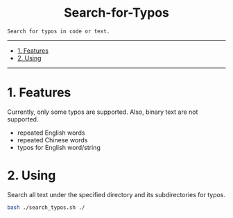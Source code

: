 <!--
 * @Author: Shuangchi He / Yulv
 * @Email: yulvchi@qq.com
 * @Date: 2022-04-10 23:50:20
 * @Motto: Entities should not be multiplied unnecessarily.
 * @LastEditors: Shuangchi He
 * @LastEditTime: 2022-04-11 10:39:46
 * @FilePath: /Search-for-Typos/README.md
 * @Description: Search for typos in code or text.
 * Repository: https://github.com/Yulv-git/Search-for-Typos
-->

<h1><center> Search-for-Typos </h1></center>

    Search for typos in code or text.

---

- [1. Features](#1-features)
- [2. Using](#2-using)

---

# 1. Features

Currently, only some typos are supported. Also, binary text are not supported.

- repeated English words
- repeated Chinese words
- typos for English word/string

# 2. Using

Search all text under the specified directory and its subdirectories for typos.

``` bash
bash ./search_typos.sh ./
```
